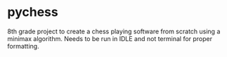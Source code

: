 # pychess


8th grade project to create a chess playing software from scratch using a minimax algorithm. Needs to be run in IDLE and not terminal for proper formatting.

